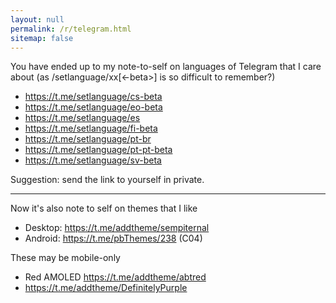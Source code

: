 ```yaml
---
layout: null
permalink: /r/telegram.html
sitemap: false
---
```


You have ended up to my note-to-self on languages of Telegram that I care
about (as /setlanguage/xx[<-beta>] is so difficult to remember?)

* https://t.me/setlanguage/cs-beta
* https://t.me/setlanguage/eo-beta
* https://t.me/setlanguage/es
* https://t.me/setlanguage/fi-beta
* https://t.me/setlanguage/pt-br
* https://t.me/setlanguage/pt-pt-beta
* https://t.me/setlanguage/sv-beta

Suggestion: send the link to yourself in private.

* * * * *

Now it's also note to self on themes that I like

* Desktop: https://t.me/addtheme/sempiternal
* Android: https://t.me/pbThemes/238 (C04)

These may be mobile-only

* Red AMOLED https://t.me/addtheme/abtred
* https://t.me/addtheme/DefinitelyPurple
